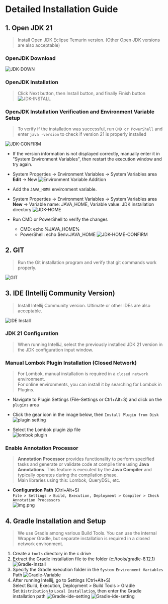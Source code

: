 # Detailed Installation Guide

## 1. Open JDK 21
>
> Install Open JDK Eclipse Temurin version. (Other Open JDK versions are also acceptable)

### OpenJDK Download

![JDK-DOWN](images/install/install-open-jdk-down.png)

### OpenJDK Installation
>
> Click Next button, then Install button, and finally Finish button
![JDK-INSTALL](images/install/install-open-jdk-install.png)

### OpenJDK Installation Verification and Environment Variable Setup
>
> To verify if the installation was successful, run `CMD or PowerShell` and enter `java -version` to check if version 21 is properly installed

![JDK-CONFIRM](images/install/install-open-jdk-confirm.png)

- If the version information is not displayed correctly, manually enter it in "System Environment Variables", then restart the execution window and try again.
- System Properties -> Environment Variables -> System Variables area **Edit** -> New
![Environment Variable Addition](images/install/install-open-jdk-variable-mod.png)

- Add the `JAVA_HOME` environment variable.
- System Properties -> Environment Variables -> System Variables area **New** -> Variable name: JAVA_HOME, Variable value: JDK installation directory
![JDK-HOME](images/install/install-open-jdk-home.png)
- Run CMD or PowerShell to verify the changes
  - CMD: echo %JAVA_HOME%
  - PowerShell: echo $env:JAVA_HOME
  ![JDK-HOME-CONFIRM](images/install/install-open-jdk-home-confirm.png)

## 2. GIT
>
> Run the Git installation program and verify that git commands work properly.

![GIT](images/install/install-git.png)

## 3. IDE (Intellij Community Version)
>
> Install Intellij Community version.
> Ultimate or other IDEs are also acceptable.

![IDE Install](images/install/install-ide-intellij.png)

### JDK 21 Configuration
>
> When running IntelliJ, select the previously installed JDK 21 version in the JDK configuration input window.

### Manual Lombok Plugin Installation (Closed Network)
>
> For Lombok, manual installation is required in a `closed network` environment.  
> For online environments, you can install it by searching for Lombok in Plugins.

- Navigate to Plugin Settings (File-Settings or Ctrl+Alt+S) and click on the `plugins` area
- Click the gear icon in the image below, then `Install Plugin from Disk`  
![plugin setting](images/install/install-ide-plugin.png)

- Select the Lombok plugin zip file  
![lombok plugin](images/install/install-ide-plugin-lombok.png)

### Enable Annotation Processor
>
> **Annotation Processor** provides functionality to perform specified tasks and generate or validate code at compile time using **Java Annotations**.
This feature is executed by the **Java Compiler** and typically operates during the compilation phase.  
> Main libraries using this: Lombok, QueryDSL, etc.

- **Configuration Path** (Ctrl+Alt+S)  
  `File > Settings > Build, Execution, Deployment > Compiler > Check Annotation Processors`  
  ![img.png](images/install/install-ide-annotation-enable.png)

## 4. Gradle Installation and Setup
>
> We use Gradle among various Build Tools.
> You can use the internal Wrapper Gradle, but separate installation is required in a closed network environment.

1. Create a `tools` directory in the c drive
2. Extract the Gradle installation file to the folder (c:/tools/gradle-8.12.1)
![Gradle-Install](images/install/install-gradle.png)
3. Specify the Gradle execution folder in the `System Environment Variables` Path
   ![Gradle-Variable](images/install/install-gradle-variable.png)
4. After running Intellij, go to Settings (Ctrl+Alt+S)  
   Select Build, Execution, Deployment > Build Tools > Gradle  
   Set `Distribution` to `Local Installation`, then enter the Gradle installation path
   ![Gradle-ide-setting](images/install/install-gradle-ide-1.png)
   ![Gradle-ide-setting](images/install/install-gradle-ide-2.png) 